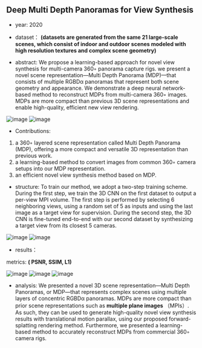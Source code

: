 ## Deep Multi Depth Panoramas for View Synthesis

- year: 2020

- dataset：  **(datasets are generated from the same 21 large-scale scenes, which consist of indoor and outdoor scenes modeled with high resolution textures and complex scene geometry)**  

- abstract: We propose a learning-based approach for novel view synthesis for multi-camera 360◦ panorama capture rigs. we present a novel scene representation—Multi Depth Panorama (MDP)—that consists of multiple RGBDα panoramas that represent both scene geometry and appearance. We demonstrate a deep neural network-based method to reconstruct MDPs from multi-camera 360◦ images. MDPs are more compact than previous 3D scene representations and enable high-quality, efficient new view rendering. 

![image](https://github.com/VLISLAB/360-DL-Survey/blob/main/Images/MDPabstract.png)
![image](https://github.com/VLISLAB/360-DL-Survey/blob/main/Images/MDPabstract1.png)
- Contributions:
1) a 360◦ layered scene representation called Multi Depth Panorama (MDP), offering a more compact and versatile 3D representation than previous work.
2) a learning-based method to convert images from common 360◦ camera setups into our MDP representation.
3) an efficient novel view synthesis method based on MDP.

- structure: To train our method, we adopt a two-step training scheme. During the first step, we train the 3D CNN on the first dataset to output a per-view MPI volume. The first step is performed by selecting 6 neighboring views, using a random set of 5 as inputs and using the last image as a target view for supervision. During the second step, the 3D CNN is fine-tuned end-to-end with our second dataset by synthesizing a target view from its closest 5 cameras. 

![image](https://github.com/VLISLAB/360-DL-Survey/blob/main/Images/MDPstructure.png)
![image](https://github.com/VLISLAB/360-DL-Survey/blob/main/Images/MDPstructure1.png)
- results：

metrics: **( PSNR, SSIM, L1)**

![image](https://github.com/VLISLAB/360-DL-Survey/blob/main/Images/MDPresult.png)
![image](https://github.com/VLISLAB/360-DL-Survey/blob/main/Images/MDPresult1.png)
![image](https://github.com/VLISLAB/360-DL-Survey/blob/main/Images/MDPresult2.png)

- analysis:  We presented a novel 3D scene representation—Multi Depth Panoramas, or MDP—that represents complex scenes using multiple layers of concentric RGBDα panoramas. MDPs are more compact than prior scene representations such as **multiple plane images** （MPIs）. As such, they can be used to generate high-quality novel view synthesis results with translational motion parallax, using our proposed forward-splatting rendering method. Furthermore, we presented a learning-based method to accurately reconstruct MDPs from commercial 360◦ camera rigs.


